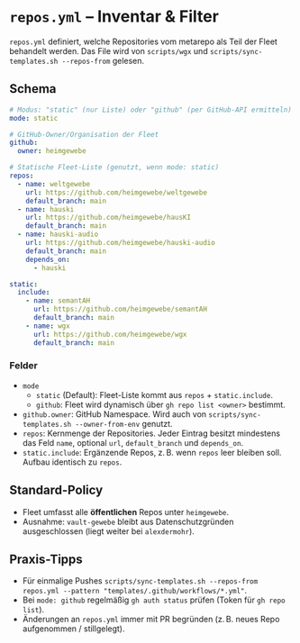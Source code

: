 # `repos.yml` – Inventar & Filter

`repos.yml` definiert, welche Repositories vom metarepo als Teil der Fleet behandelt werden.
Das File wird von `scripts/wgx` und `scripts/sync-templates.sh --repos-from` gelesen.

## Schema
```yaml
# Modus: "static" (nur Liste) oder "github" (per GitHub-API ermitteln)
mode: static

# GitHub-Owner/Organisation der Fleet
github:
  owner: heimgewebe

# Statische Fleet-Liste (genutzt, wenn mode: static)
repos:
  - name: weltgewebe
    url: https://github.com/heimgewebe/weltgewebe
    default_branch: main
  - name: hauski
    url: https://github.com/heimgewebe/hausKI
    default_branch: main
  - name: hauski-audio
    url: https://github.com/heimgewebe/hauski-audio
    default_branch: main
    depends_on:
      - hauski

static:
  include:
    - name: semantAH
      url: https://github.com/heimgewebe/semantAH
      default_branch: main
    - name: wgx
      url: https://github.com/heimgewebe/wgx
      default_branch: main
```

### Felder
- `mode`
  - `static` (Default): Fleet-Liste kommt aus `repos` + `static.include`.
  - `github`: Fleet wird dynamisch über `gh repo list <owner>` bestimmt.
- `github.owner`: GitHub Namespace. Wird auch von `scripts/sync-templates.sh --owner-from-env` genutzt.
- `repos`: Kernmenge der Repositories. Jeder Eintrag besitzt mindestens das Feld `name`, optional `url`, `default_branch` und `depends_on`.
- `static.include`: Ergänzende Repos, z. B. wenn `repos` leer bleiben soll. Aufbau identisch zu `repos`.

## Standard-Policy
- Fleet umfasst alle **öffentlichen** Repos unter `heimgewebe`.
- Ausnahme: `vault-gewebe` bleibt aus Datenschutzgründen ausgeschlossen (liegt weiter bei `alexdermohr`).

## Praxis-Tipps
- Für einmalige Pushes `scripts/sync-templates.sh --repos-from repos.yml --pattern "templates/.github/workflows/*.yml"`.
- Bei `mode: github` regelmäßig `gh auth status` prüfen (Token für `gh repo list`).
- Änderungen an `repos.yml` immer mit PR begründen (z. B. neues Repo aufgenommen / stillgelegt).
